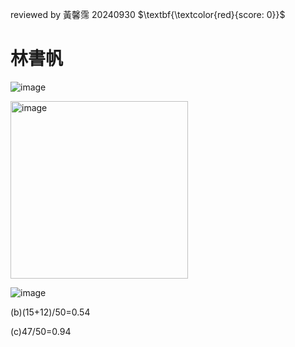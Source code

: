 reviewed by 黃馨霈 20240930 $\textbf{\textcolor{red}{score: 0}}$

# 林書帆

 ![image](https://github.com/user-attachments/assets/c4cb8ce3-abdf-45d2-9f36-1508d563569b)

<img width="284" alt="image" src="https://github.com/user-attachments/assets/9be09543-2a7a-479e-98c8-1e160aedc074">

![image](https://github.com/user-attachments/assets/844f1101-6bbe-4ba6-bf8f-de2182f71730)

(b)(15+12)/50=0.54

(c)47/50=0.94

